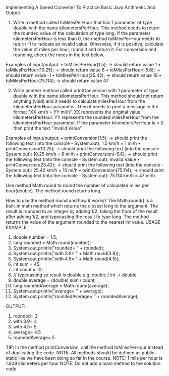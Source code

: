 Implementing A Speed Converter To Practice Basic Java Arithmetic And Output
1. Write a method called toMilesPerHour that has 1 parameter of type double with the name kilometersPerHour. This method needs to return the rounded value of the calculation of type long.
If the parameter kilometersPerHour is less than 0, the method toMilesPerHour needs to return -1 to indicate an invalid value.
Otherwise, if it is positive, calculate the value of miles per hour, round it and return it. For conversion and rounding, check the notes in the text below.

Examples of input/output:
•	toMilesPerHour(1.5); → should return value 1
•	toMilesPerHour(10.25); → should return value 6
•	toMilesPerHour(-5.6); → should return value -1
•	toMilesPerHour(25.42); → should return value 16
•	toMilesPerHour(75.114); → should return value 47

2. Write another method called printConversion with 1 parameter of type double with the name kilometersPerHour.
This method should not return anything (void) and it needs to calculate milesPerHour from the kilometersPerHour parameter.
Then it needs to print a message in the format "XX km/h = YY mi/h".
XX represents the original value kilometersPerHour.
YY represents the rounded milesPerHour from the kilometersPerHour parameter.
If the parameter kilometersPerHour is < 0 then print the text "Invalid Value".

Examples of input/output:
•	printConversion(1.5); → should print the following text (into the console - System.out): 1.5 km/h = 1 mi/h
•	printConversion(10.25); → should print the following text (into the console - System.out): 10.25 km/h = 6 mi/h
•	printConversion(-5.6); → should print the following text (into the console - System.out): Invalid Value
•	printConversion(25.42); → should print the following text (into the console - System.out): 25.42 km/h = 16 mi/h
•	printConversion(75.114); → should print the following text (into the console - System.out): 75.114 km/h = 47 mi/h

Use method Math.round to round the number of calculated miles per hour(double). The method round returns long.

How to use the method round and how it works?
The Math.round() is a built-in math method which returns the closest long to the argument. The result is rounded to an integer by adding 1/2, taking the floor of the result after adding 1/2, and typecasting the result to type long. The method returns the value of the argument rounded to the nearest int value.
USAGE EXAMPLE:
1.	double number = 1.5;
2.	long rounded = Math.round(number);
3.	System.out.println("rounded= " + rounded);
4.	System.out.println("with 3.9= " + Math.round(3.9));
5.	System.out.println("with 4.5= " + Math.round(4.5));
6.	int sum = 45;
7.	int count = 10;
8.	// typecasting so result is double e.g. double / int -> double
9.	double average = (double) sum / count;
10.	long roundedAverage = Math.round(average);
11.	System.out.println("average= " + average);
12.	System.out.println("roundedAverage= " + roundedAverage);

OUTPUT:
1.	rounded= 2
2.	with 3.9= 4
3.	with 4.5= 5
4.	average= 4.5
5.	roundedAverage= 5

TIP: In the method printConversion, call the method toMilesPerHour instead of duplicating the code.
NOTE: All methods should be defined as public static like we have been doing so far in the course.
NOTE: 1 mile per hour is 1.609 kilometers per hour
NOTE: Do not add a main method to the solution code.

